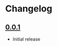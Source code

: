 # Changelog

## [0.0.1]

- Initial release


<!-- Versions -->
[unreleased]: https://github.com/huoxin233/flarum-ext-follow-own-discussion/compare/v0.0.2...HEAD
[0.0.2]: https://github.com/huoxin233/flarum-ext-follow-own-discussion/compare/v0.0.1...v0.0.2
[0.0.1]: https://github.com/huoxin233/flarum-ext-follow-own-discussion/releases/tag/v0.0.1